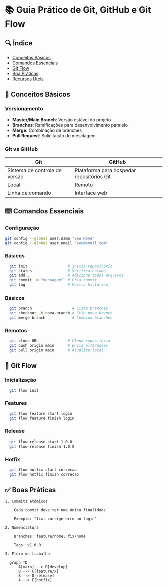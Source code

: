# 📚 Guia Prático de Git, GitHub e Git Flow

## 🔍 Índice
- [Conceitos Básicos](#-conceitos-básicos)
- [Comandos Essenciais](#-comandos-essenciais)
- [Git Flow](#-git-flow)
- [Boa Práticas](#-boas-práticas)
- [Recursos Úteis](#-recursos-úteis)

## 🌟 Conceitos Básicos

### Versionamento
- **Master/Main Branch**: Versão estável do projeto
- **Branches**: Ramificações para desenvolvimento paralelo
- **Merge**: Combinação de branches
- **Pull Request**: Solicitação de mesclagem

### Git vs GitHub
| Git | GitHub |
|-----|--------|
| Sistema de controle de versão | Plataforma para hospedar repositórios Git |
| Local | Remoto |
| Linha de comando | Interface web |

## ⌨️ Comandos Essenciais

### Configuração
```bash
git config --global user.name "Seu Nome"
git config --global user.email "seu@email.com"
```

### Básicos
```bash
  git init                  # Inicia repositório
  git status                # Verifica estado
  git add .                 # Adiciona todos arquivos
  git commit -m "mensagem"  # Cria commit
  git log                   # Mostra histórico
```
 
### Básicos
```bash
  git branch                  # Lista branches
  git checkout -b nova-branch # Cria nova branch
  git merge branch            # Combina branches
```
### Remotos
```bash
  git clone URL             # Clona repositório
  git push origin main      # Envia alterações
  git pull origin main      # Atualiza local
```

## 🌊 Git Flow

### Inicialização
```bash
  git flow init
```

### Features
```bash
  git flow feature start login
  git flow feature finish login
```

### Release
```bash
  git flow release start 1.0.0
  git flow release finish 1.0.0
```

### Hotfix
```bash
  git flow hotfix start correcao
  git flow hotfix finish correcao
```
## ✅ Boas Práticas

    1. Commits atômicos

        Cada commit deve ter uma única finalidade

        Exemplo: "fix: corrige erro no login"

    2. Nomenclatura

        Branches: feature/nome, fix/nome

        Tags: v1.0.0
        
    3. Fluxo de trabalho

      graph TD
          A[main] --> B[develop]
          B --> C[feature/x]
          B --> D[release]
          A --> E[hotfix]
